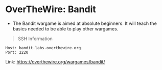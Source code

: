 # OverTheWire: Bandit
- The Bandit wargame is aimed at absolute beginners. It will teach the basics needed to be able to play other wargames.
> SSH Information
```
Host: bandit.labs.overthewire.org
Port: 2220
```
Link: https://overthewire.org/wargames/bandit/
